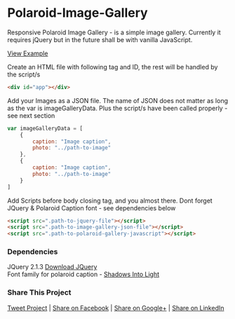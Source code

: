 # Polaroid-Image-Gallery
Responsive Polaroid Image Gallery - is a simple image gallery.
Currently it requires jQuery but in the future shall be with vanilla JavaScript.

[View Example](https://hikwamehluli.github.io/Polaroid-Image-Gallery/)


Create an HTML file with following tag and ID, the rest will be handled by the script/s
```html
<div id="app"></div>
```

Add your Images as a JSON file. The name of JSON does not matter as long as the var is imageGalleryData. Plus the script/s have been called properly - see next section
```javascript
var imageGalleryData = [
    {
        caption: "Image caption",
        photo: "../path-to-image"
    },
    {
        caption: "Image caption",
        photo: "../path-to-image"
    }
]
```

Add Scripts before body closing tag, and you almost there. Dont forget JQuery & Polaroid Caption font - see dependencies below
```html
<script src=".path-to-jquery-file"></script>
<script src=".path-to-image-gallery-json-file"></script>
<script src=".path-to-polaroid-gallery-javascript"></script>
```


### Dependencies

JQuery 2.1.3 [Download JQuery](http://cdnjs.cloudflare.com/ajax/libs/jquery/2.1.3/jquery.min.js)
<br>
Font family for polaroid caption - [Shadows Into Light](https://fonts.google.com/specimen/Shadows+Into+Light)


### Share This Project

[Tweet Project](https://twitter.com/home?status=Check%20out%20this%20cool%20Polaroid%20Image%20Gallery%20by%20%40HikwaMehluli%20%23javascript%20%23opensource%0A%0Ahttps%3A//goo.gl/5T11np) | [Share on Facebook](https://www.facebook.com/sharer/sharer.php?u=https%3A//goo.gl/5T11np) | [Share on Google+](https://plus.google.com/share?url=https%3A//goo.gl/5T11np) | [Share on LinkedIn](https://www.linkedin.com/shareArticle?mini=true&url=https%3A//goo.gl/5T11np&title=Polaroid%20Image%20Gallery&summary=&source=)
